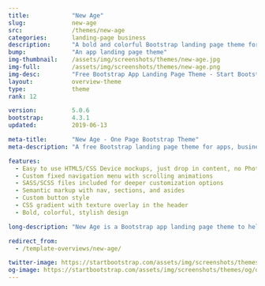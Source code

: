 ```yaml
---
title:            "New Age"
slug:             new-age
src:              /themes/new-age
categories:       landing-page business
description:      "A bold and colorful Bootstrap landing page theme for web apps or other business use"
bump:             "An app landing page theme"
img-thumbnail:    /assets/img/screenshots/themes/new-age.jpg
img-full:         /assets/img/screenshots/themes/new-age.png
img-desc:         "Free Bootstrap App Landing Page Theme - Start Bootstrap"
layout:           overview-theme
type:             theme
rank: 12

version:          5.0.6
bootstrap:        4.3.1
updated:          2019-06-13

meta-title:       "New Age - One Page Bootstrap Theme"
meta-description: "A free Bootstrap landing page theme for apps, businesses, and other multipurpose uses. All Start Bootstrap templates are free to download and open source."

features:
  - Easy to use HTML5/CSS Device mockups, just drop in content, no Photoshop or image editing necessary!
  - Custom fixed navigation menu with scrolling animations
  - SASS/SCSS files included for deeper customization options
  - Semantic markup with nav, sections, and asides
  - Custom button style
  - CSS gradient with texture overlay in the header
  - Bold, colorful, stylish design

long-description: "New Age is a Bootstrap app landing page theme to help you beautifully showcase your web app or anything else! This theme features a bold, colorful design with various content sections that will be an excellent boilerplate for your next Bootstrap based project!"

redirect_from:
  - /template-overviews/new-age/

twitter-image: https://startbootstrap.com/assets/img/screenshots/themes/twitter/twitter-new-age.png
og-image: https://startbootstrap.com/assets/img/screenshots/themes/og/og-new-age.png
---
```

